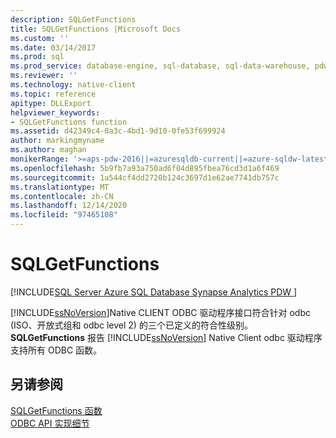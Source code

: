 ```yaml
---
description: SQLGetFunctions
title: SQLGetFunctions |Microsoft Docs
ms.custom: ''
ms.date: 03/14/2017
ms.prod: sql
ms.prod_service: database-engine, sql-database, sql-data-warehouse, pdw
ms.reviewer: ''
ms.technology: native-client
ms.topic: reference
apitype: DLLExport
helpviewer_keywords:
- SQLGetFunctions function
ms.assetid: d42349c4-0a3c-4bd1-9d10-0fe53f699924
author: markingmyname
ms.author: maghan
monikerRange: '>=aps-pdw-2016||=azuresqldb-current||=azure-sqldw-latest||>=sql-server-2016||>=sql-server-linux-2017||=azuresqldb-mi-current'
ms.openlocfilehash: 5b9fb7a93a750ad6f04d895fbea76cd3d1a6f469
ms.sourcegitcommit: 1a544cf4dd2720b124c3697d1e62ae7741db757c
ms.translationtype: MT
ms.contentlocale: zh-CN
ms.lasthandoff: 12/14/2020
ms.locfileid: "97465108"
---
```

# <a name="sqlgetfunctions"></a>SQLGetFunctions
[!INCLUDE[SQL Server Azure SQL Database Synapse Analytics PDW ](../../includes/applies-to-version/sql-asdb-asdbmi-asa-pdw.md)]

  [!INCLUDE[ssNoVersion](../../includes/ssnoversion-md.md)]Native CLIENT ODBC 驱动程序接口符合针对 odbc (ISO、开放式组和 odbc level 2) 的三个已定义的符合性级别。 **SQLGetFunctions** 报告 [!INCLUDE[ssNoVersion](../../includes/ssnoversion-md.md)] Native Client odbc 驱动程序支持所有 ODBC 函数。  
  
## <a name="see-also"></a>另请参阅  
 [SQLGetFunctions 函数](../../odbc/reference/syntax/sqlgetfunctions-function.md)   
 [ODBC API 实现细节](../../relational-databases/native-client-odbc-api/odbc-api-implementation-details.md)  
  
